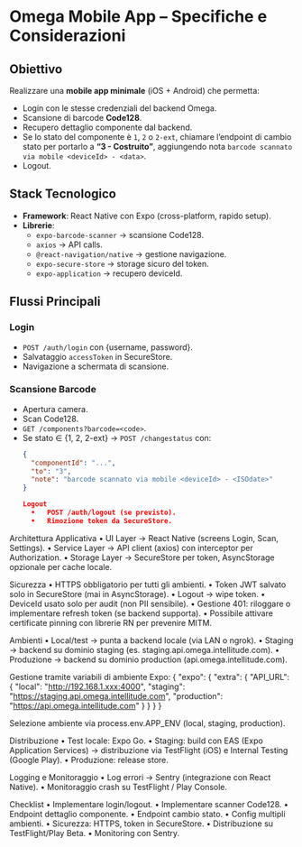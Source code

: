 # Omega Mobile App – Specifiche e Considerazioni

## Obiettivo
Realizzare una **mobile app minimale** (iOS + Android) che permetta:
- Login con le stesse credenziali del backend Omega.
- Scansione di barcode **Code128**.
- Recupero dettaglio componente dal backend.
- Se lo stato del componente è `1`, `2` o `2-ext`, chiamare l’endpoint di cambio stato per portarlo a **“3 - Costruito”**, aggiungendo nota `barcode scannato via mobile <deviceId> - <data>`.
- Logout.

## Stack Tecnologico
- **Framework**: React Native con Expo (cross-platform, rapido setup).
- **Librerie**:
  - `expo-barcode-scanner` → scansione Code128.
  - `axios` → API calls.
  - `@react-navigation/native` → gestione navigazione.
  - `expo-secure-store` → storage sicuro del token.
  - `expo-application` → recupero deviceId.

## Flussi Principali
### Login
- `POST /auth/login` con {username, password}.
- Salvataggio `accessToken` in SecureStore.
- Navigazione a schermata di scansione.

### Scansione Barcode
- Apertura camera.
- Scan Code128.
- `GET /components?barcode=<code>`.
- Se stato ∈ {1, 2, 2-ext} → `POST /changestatus` con:
  ```json
  {
    "componentId": "...",
    "to": "3",
    "note": "barcode scannato via mobile <deviceId> - <ISOdate>"
  }

  Logout
	•	POST /auth/logout (se previsto).
	•	Rimozione token da SecureStore.

Architettura Applicativa
	•	UI Layer → React Native (screens Login, Scan, Settings).
	•	Service Layer → API client (axios) con interceptor per Authorization.
	•	Storage Layer → SecureStore per token, AsyncStorage opzionale per cache locale.

Sicurezza
	•	HTTPS obbligatorio per tutti gli ambienti.
	•	Token JWT salvato solo in SecureStore (mai in AsyncStorage).
	•	Logout → wipe token.
	•	DeviceId usato solo per audit (non PII sensibile).
	•	Gestione 401: riloggare o implementare refresh token (se backend supporta).
	•	Possibile attivare certificate pinning con librerie RN per prevenire MITM.

Ambienti
	•	Local/test → punta a backend locale (via LAN o ngrok).
	•	Staging → backend su dominio staging (es. staging.api.omega.intellitude.com).
	•	Produzione → backend su dominio production (api.omega.intellitude.com).

Gestione tramite variabili di ambiente Expo:
{
  "expo": {
    "extra": {
      "API_URL": {
        "local": "http://192.168.1.xxx:4000",
        "staging": "https://staging.api.omega.intellitude.com",
        "production": "https://api.omega.intellitude.com"
      }
    }
  }
}

Selezione ambiente via process.env.APP_ENV (local, staging, production).

Distribuzione
	•	Test locale: Expo Go.
	•	Staging: build con EAS (Expo Application Services) → distribuzione via TestFlight (iOS) e Internal Testing (Google Play).
	•	Produzione: release store.

Logging e Monitoraggio
	•	Log errori → Sentry (integrazione con React Native).
	•	Monitoraggio crash su TestFlight / Play Console.

Checklist
	•	Implementare login/logout.
	•	Implementare scanner Code128.
	•	Endpoint dettaglio componente.
	•	Endpoint cambio stato.
	•	Config multipli ambienti.
	•	Sicurezza: HTTPS, token in SecureStore.
	•	Distribuzione su TestFlight/Play Beta.
	•	Monitoring con Sentry.
